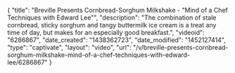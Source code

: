 {
    "title": "Breville Presents Cornbread-Sorghum Milkshake - \"Mind of a Chef Techniques with Edward Lee\"",
    "description": "The combination of stale cornbread, sticky sorghum and tangy buttermilk ice cream is a treat any time of day, but makes for an especially good breakfast.",
    "videoid": "6286867",
    "date_created": "1438362723",
    "date_modified": "1452127414",
    "type": "captivate",
    "layout": "video",
    "url": "\/v\/breville-presents-cornbread-sorghum-milkshake-mind-of-a-chef-techniques-with-edward-lee\/6286867"
}